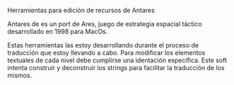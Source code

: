Herramientas para edición de recursos de Antares

Antares de es un port de Ares, juego de estrategia espacial táctico desarrollado en 1998 para MacOs.

Estas herramientas las estoy desarrollando durante el proceso de traducción que estoy llevando a cabo. Para modificar los elementos textuales de cada nivel debe cumplirse una identación específica. Este soft intenta construir y deconstruir los strings para facilitar la traducción de los mismos.